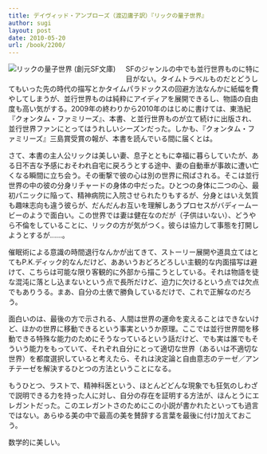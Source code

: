 ```yaml
---
title: デイヴィッド・アンブローズ（渡辺庸子訳）『リックの量子世界』
author: sugi
layout: post
date: 2010-05-20
url: /book/2200/
---
```

<a href="http://www.amazon.co.jp/exec/obidos/ASIN/4488735010/chezsugi-22/ref=nosim/" name="amazletlink" target="_blank"><img src="http://i2.wp.com/ecx.images-amazon.com/images/I/51b2cyTegeL._SL160_.jpg?w=660" alt="リックの量子世界 (創元SF文庫)" class="alignleft" style="float: left; margin: 0 20px 20px 0;" data-recalc-dims="1" /></a>

SFのジャンルの中でも並行世界ものに特に目がない。タイムトラベルものだとどうしてもいった先の時代の描写とかタイムパラドックスの回避方法なんかに紙幅を費やしてしまうが、並行世界ものは純粋にアイディアを展開できるし、物語の自由度も高い気がする。2009年の終わりから2010年のはじめに書けては、東浩紀『クォンタム・ファミリーズ』、本書、と並行世界ものが立て続けに出版され、並行世界ファンにとってはうれしいシーズンだった。しかも、『クォンタム・ファミリーズ』三島賞受賞の報が、本書を読んでいる間に届くとは。

さて、本書の主人公リックは美しい妻、息子とともに幸福に暮らしていたが、ある日不吉な予感におそわれ自宅に戻ろうとする途中、妻の自動車が事故に遭い亡くなる瞬間に立ち会う。その衝撃で彼の心は別の世界に飛ばされる。そこは並行世界の中の彼の分身リチャードの身体の中だった。ひとつの身体に二つの心、最初パニックに陥って、精神病院に入院させられたりもするが、分身とはいえ気質も趣味志向も違う彼らが、だんだんお互いを理解しあうプロセスがバディームービーのようで面白い。この世界では妻は健在なのだが（子供はいない）、どうやら不倫をしていることに、リックの方が気がつく。彼らは協力して事態を打開しようとするが......。

催眠術による意識の時間退行なんかが出てきて、ストーリー展開や道具立てはとてもP.K.ディック的なんだけど、ああいうおどろどろしい主観的な内面描写は避けて、こちらは可能な限り客観的に外部から描こうとしている。それは物語を徒な混沌に落とし込まないという点で長所だけど、迫力に欠けるという点では欠点でもありうる。まあ、自分の土俵で勝負しているだけで、これで正解なのだろう。

面白いのは、最後の方で示される、人間は世界の運命を変えることはできないけど、ほかの世界に移動できるという事実というか原理。ここでは並行世界間を移動できる特殊な能力のためにそうなっているという話だけど、でも実は誰でもそういう能力をもっていて、それぞれ自分にとって適切な世界（あるいは不適切な世界）を都度選択していると考えたら、それは決定論と自由意志のテーゼ／アンチテーゼを解決するひとつの方法ということになる。

もうひとつ、ラストで、精神科医という、ほとんどどんな現象でも狂気のしわざで説明できる力を持った人に対し、自分の存在を証明する方法が、ほんとうにエレガントだった。このエレガントさのためにこの小説が書かれたといっても過言ではない。あらゆる美の中で最高の美を賛辞する言葉を最後に付け加えておこう。

数学的に美しい。

